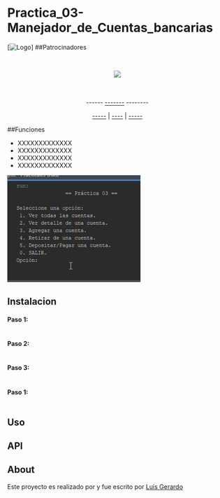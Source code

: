 # Practica_03-Manejador_de_Cuentas_bancarias
[![Logo](https://avatars0.githubusercontent.com/u/46802580?s=400&u=c82b978b0efc4d93d75bee163fe44c171a779bd9&v=4)]
##Patrocinadores
<div>
    <br/>
    <p align="center">
        <a href="#" target="_blank">
            <img src="https://avatars0.githubusercontent.com/u/46802580?s=400&u=c82b978b0efc4d93d75bee163fe44c171a779bd9&v=4">
        </a>
    </p>
    <br>
    <div>
        <p align="center">
        ------ <a href="#" >-------</a> --------
        </p>
    </div>
    <div>
        <p align="center">
            <a href="#" target="_blank">-----</a> | <a href="#" target="_blank">----</a> | <a href="#" target="_blank">-----</a>
        </p>
    </div>
</div>

##Funciones
- XXXXXXXXXXXXX
- XXXXXXXXXXXXX
- XXXXXXXXXXXXX
- XXXXXXXXXXXXX

![Demostracion](img.gif)

## Instalacion

#### Paso 1:
```

```

#### Paso 2:
```

```
#### Paso 3:
```

```
#### Paso 1:
```

```

## Uso

## API

## About

Este proyecto es realizado por []() y fue escrito por [Luis Gerardo]()